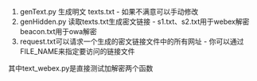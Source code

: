 <!--
 * @Author: LetMeFly
 * @Date: 2025-07-26 16:03:14
 * @LastEditors: LetMeFly.xyz
 * @LastEditTime: 2025-07-26 16:59:18
-->
1. genText.py 生成明文 texts.txt - 如果不满意可以手动修改
2. genHidden.py 读取texts.txt生成密文链接 - s1.txt、s2.txt用于webex解密 beacon.txt用于owa解密
3. request.txt可以请求一个生成的密文链接文件中的所有网址 - 你可以通过FILE_NAME来指定要访问的链接文件

其中text_webex.py是直接测试加解密两个函数